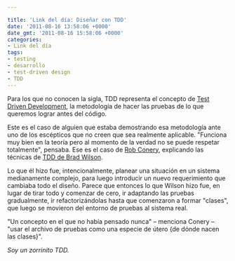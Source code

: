 ```yaml
---

title: 'Link del día: Diseñar con TDD'
date: '2011-08-16 13:58:06 +0000'
date_gmt: '2011-08-16 15:58:06 +0000'
categories:
- Link del día
tags:
- testing
- desarrollo
- test-driven design
- TDD
---
```


Para los que no conocen la sigla, TDD representa el concepto de [Test Driven Development](http://en.wikipedia.org/wiki/Test-driven_development), la metodología de hacer las pruebas de lo que queremos lograr antes del código.

Este es el caso de alguien que estaba demostrando esa metodología ante uno de los escépticos que no creen que sea realmente aplicable. "Funciona muy bien en la teoría pero al momento de la verdad no se puede respetar totalmente", pensaba. Ese es el caso de [Rob Conery](http://wekeroad.com/post/8963638411/creatively-thrashing-with-tdd), explicando las técnicas de [TDD de Brad Wilson](http://shop.tekpub.com/products/ft_tdd_wilson).

Lo que él hizo fue, intencionalmente, planear una situación en un sistema medianamente complejo, para luego introducir un nuevo requerimiento que cambiaba todo el diseño. Parece que entonces lo que Wilson hizo fue, en lugar de tirar todo y comenzar de cero, ir adaptando las pruebas gradualmente, ir refactorizándolas hasta que comenzaron a formar "clases", que luego se movieron del entorno de pruebas al sistema real.

"Un concepto en el que no había pensado nunca" &ndash; menciona Conery &ndash; "usar el archivo de pruebas como una especie de útero {de dónde nacen las clases}".

_Soy un zorrinito TDD._
